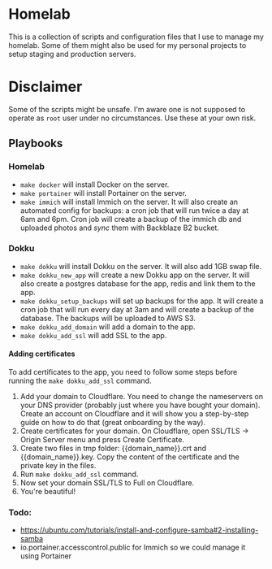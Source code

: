 # Homelab

This is a collection of scripts and configuration files that I use to manage my homelab. Some of them might also be used for my personal projects to setup staging and production servers.

# Disclaimer

Some of the scripts might be unsafe. I'm aware one is not supposed to operate as `root` user under no circumstances. Use these at your own risk.

## Playbooks


### Homelab

- `make docker` will install Docker on the server.
- `make portainer` will install Portainer on the server.
- `make immich` will install Immich on the server. It will also create an automated config for backups: a cron job that will run twice a day at 6am and 6pm. Cron job will create a backup of the immich db and uploaded photos and _sync_ them with Backblaze B2 bucket.

### Dokku

- `make dokku` will install Dokku on the server. It will also add 1GB swap file.
- `make dokku_new_app` will create a new Dokku app on the server. It will also create a postgres database for the app, redis and link them to the app.
- `make dokku_setup_backups` will set up backups for the app. It will create a cron job that will run every day at 3am and will create a backup of the database. The backups will be uploaded to AWS S3.
- `make dokku_add_domain` will add a domain to the app.
- `make dokku_add_ssl` will add SSL to the app.

#### Adding certificates

To add certificates to the app, you need to follow some steps before running the `make dokku_add_ssl` command.

1. Add your domain to Cloudflare. You need to change the nameservers on your DNS provider (probably just where you have bought your domain). Create an account on Cloudflare and it will show you a step-by-step guide on how to do that (great onboarding by the way).
2. Create certificates for your domain. On Cloudflare, open SSL/TLS -> Origin Server menu and press Create Certificate.
3. Create two files in tmp folder: {{domain_name}}.crt and {{domain_name}}.key. Copy the content of the certificate and the private key in the files.
4. Run `make dokku_add_ssl` command.
5. Now set your domain SSL/TLS to Full on Cloudflare.
6. You're beautiful!

### Todo:

- https://ubuntu.com/tutorials/install-and-configure-samba#2-installing-samba
- io.portainer.accesscontrol.public for Immich so we could manage it using Portainer
